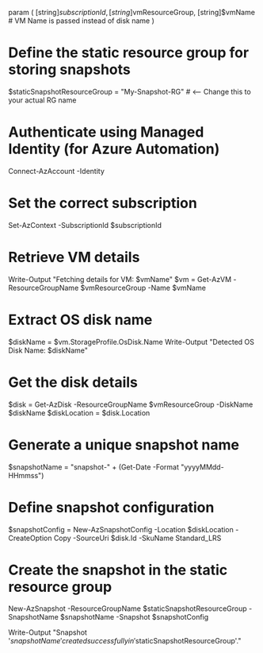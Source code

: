 param (
    [string]$subscriptionId,
    [string]$vmResourceGroup,
    [string]$vmName  # VM Name is passed instead of disk name
)

# Define the static resource group for storing snapshots
$staticSnapshotResourceGroup = "My-Snapshot-RG"  # <-- Change this to your actual RG name

# Authenticate using Managed Identity (for Azure Automation)
Connect-AzAccount -Identity

# Set the correct subscription
Set-AzContext -SubscriptionId $subscriptionId

# Retrieve VM details
Write-Output "Fetching details for VM: $vmName"
$vm = Get-AzVM -ResourceGroupName $vmResourceGroup -Name $vmName

# Extract OS disk name
$diskName = $vm.StorageProfile.OsDisk.Name
Write-Output "Detected OS Disk Name: $diskName"

# Get the disk details
$disk = Get-AzDisk -ResourceGroupName $vmResourceGroup -DiskName $diskName
$diskLocation = $disk.Location

# Generate a unique snapshot name
$snapshotName = "snapshot-" + (Get-Date -Format "yyyyMMdd-HHmmss")

# Define snapshot configuration
$snapshotConfig = New-AzSnapshotConfig -Location $diskLocation -CreateOption Copy -SourceUri $disk.Id -SkuName Standard_LRS

# Create the snapshot in the static resource group
New-AzSnapshot -ResourceGroupName $staticSnapshotResourceGroup -SnapshotName $snapshotName -Snapshot $snapshotConfig

Write-Output "Snapshot '$snapshotName' created successfully in '$staticSnapshotResourceGroup'."
